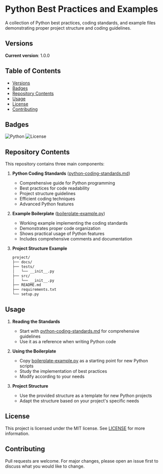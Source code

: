 # Python Best Practices and Examples

A collection of Python best practices, coding standards, and example files demonstrating proper project structure and coding guidelines.

## Versions

**Current version**: 1.0.0

## Table of Contents

- [Versions](#versions)
- [Badges](#badges)
- [Repository Contents](#repository-contents)
- [Usage](#usage)
- [License](#license)
- [Contributing](#contributing)

## Badges

![Python](https://img.shields.io/badge/Python-3.6%2B-blue)
![License](https://img.shields.io/badge/License-MIT-green)

## Repository Contents

This repository contains three main components:

1. **Python Coding Standards** ([python-coding-standards.md](python-coding-standards.md))
   - Comprehensive guide for Python programming
   - Best practices for code readability
   - Project structure guidelines
   - Efficient coding techniques
   - Advanced Python features

2. **Example Boilerplate** ([boilerplate-example.py](boilerplate-example.py))
   - Working example implementing the coding standards
   - Demonstrates proper code organization
   - Shows practical usage of Python features
   - Includes comprehensive comments and documentation

3. **Project Structure Example**

   ```markdown
   project/
   ├── docs/
   ├── tests/
   │   └── __init__.py
   ├── src/
   │   └── __init__.py
   ├── README.md
   ├── requirements.txt
   └── setup.py
   ```

## Usage

1. **Reading the Standards**
   - Start with [python-coding-standards.md](python-coding-standards.md) for comprehensive guidelines
   - Use it as a reference when writing Python code

2. **Using the Boilerplate**
   - Copy [boilerplate-example.py](boilerplate-example.py) as a starting point for new Python scripts
   - Study the implementation of best practices
   - Modify according to your needs

3. **Project Structure**
   - Use the provided structure as a template for new Python projects
   - Adapt the structure based on your project's specific needs

## License

This project is licensed under the MIT license. See [LICENSE](LICENSE) for more information.

## Contributing

Pull requests are welcome. For major changes, please open an issue first to discuss what you would like to change.
